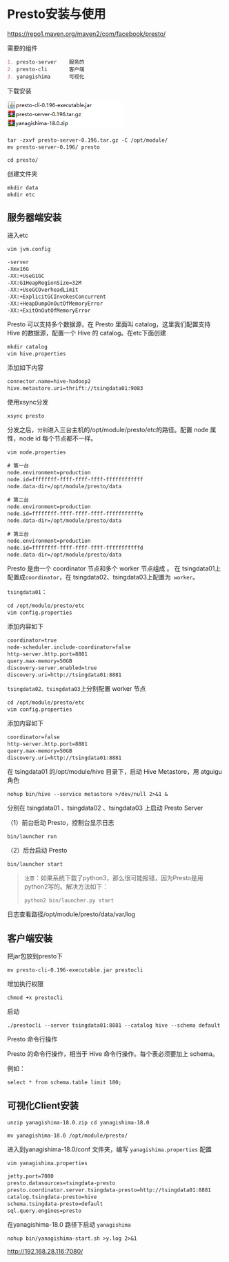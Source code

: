 # Presto安装与使用

https://repo1.maven.org/maven2/com/facebook/presto/

需要的组件

```markdown
1. presto-server	服务的
2. presto-cli		客户端
3. yanagishima		可视化
```

下载安装

![image-20210604162353663](images/image-20210604162353663.png)

```
tar -zxvf presto-server-0.196.tar.gz -C /opt/module/
mv presto-server-0.196/ presto
```



```
cd presto/
```

创建文件夹

```
mkdir data
mkdir etc
```

## 服务器端安装

进入etc

```
vim jvm.config
```

```
-server
-Xmx16G
-XX:+UseG1GC
-XX:G1HeapRegionSize=32M
-XX:+UseGCOverheadLimit
-XX:+ExplicitGCInvokesConcurrent
-XX:+HeapDumpOnOutOfMemoryError
-XX:+ExitOnOutOfMemoryError
```

Presto 可以支持多个数据源，在 Presto 里面叫 catalog，这里我们配置支持 Hive 的数据源，配置一个 Hive 的 catalog。在etc下面创建

```
mkdir catalog
vim hive.properties
```

添加如下内容

```
connector.name=hive-hadoop2
hive.metastore.uri=thrift://tsingdata01:9083
```

使用xsync分发

```
xsync presto
```

分发之后，`分别`进入三台主机的/opt/module/presto/etc的路径。配置 node 属性，node id 每个节点都不一样。

```
vim node.properties
```

```
# 第一台
node.environment=production
node.id=ffffffff-ffff-ffff-ffff-ffffffffffff
node.data-dir=/opt/module/presto/data
```

```
# 第二台
node.environment=production
node.id=ffffffff-ffff-ffff-ffff-fffffffffffe
node.data-dir=/opt/module/presto/data
```

```
# 第三台
node.environment=production
node.id=ffffffff-ffff-ffff-ffff-fffffffffffd
node.data-dir=/opt/module/presto/data
```

Presto 是由一个 coordinator 节点和多个 worker 节点组成 。 在 tsingdata01上配置成`coordinator`，在 tsingdata02、tsingdata03上配置为` worker`。

`tsingdata01`：

```
cd /opt/module/presto/etc
vim config.properties
```

添加内容如下

```
coordinator=true
node-scheduler.include-coordinator=false
http-server.http.port=8881
query.max-memory=50GB
discovery-server.enabled=true
discovery.uri=http://tsingdata01:8881
```

`tsingdata02、tsingdata03`上分别配置 worker 节点

```
cd /opt/module/presto/etc
vim config.properties
```

添加内容如下

```
coordinator=false
http-server.http.port=8881
query.max-memory=50GB
discovery.uri=http://tsingdata01:8881
```

在 tsingdata01 的/opt/module/hive 目录下，启动 Hive Metastore，用 atguigu 角色

```
nohup bin/hive --service metastore >/dev/null 2>&1 &
```

分别在 tsingdata01 、tsingdata02 、tsingdata03 上启动 Presto Server

（1）前台启动 Presto，控制台显示日志

```
bin/launcher run
```

（2）后台启动 Presto

```
bin/launcher start 
```

> `注意`：如果系统下载了python3，那么很可能报错，因为Presto是用python2写的。解决方法如下：
>
> ```
> python2 bin/launcher.py start
> ```

日志查看路径/opt/module/presto/data/var/log

## 客户端安装

把jar包放到presto下

```
mv presto-cli-0.196-executable.jar prestocli
```

增加执行权限

```
chmod +x prestocli
```

启动

```
./prestocli --server tsingdata01:8881 --catalog hive --schema default
```

Presto 命令行操作

Presto 的命令行操作，相当于 Hive 命令行操作。每个表必须要加上 schema。

例如：

```
select * from schema.table limit 100;
```

## 可视化Client安装

```
unzip yanagishima-18.0.zip cd yanagishima-18.0
```



```
mv yanagishima-18.0 /opt/module/presto/
```



进入到yanagishima-18.0/conf 文件夹，编写 `yanagishima.properties` 配置

```
vim yanagishima.properties
```

```
jetty.port=7080
presto.datasources=tsingdata-presto
presto.coordinator.server.tsingdata-presto=http://tsingdata01:8881
catalog.tsingdata-presto=hive
schema.tsingdata-presto=default
sql.query.engines=presto
```

在yanagishima-18.0 路径下启动 `yanagishima`

```
nohup bin/yanagishima-start.sh >y.log 2>&1
```

http://192.168.28.116:7080/